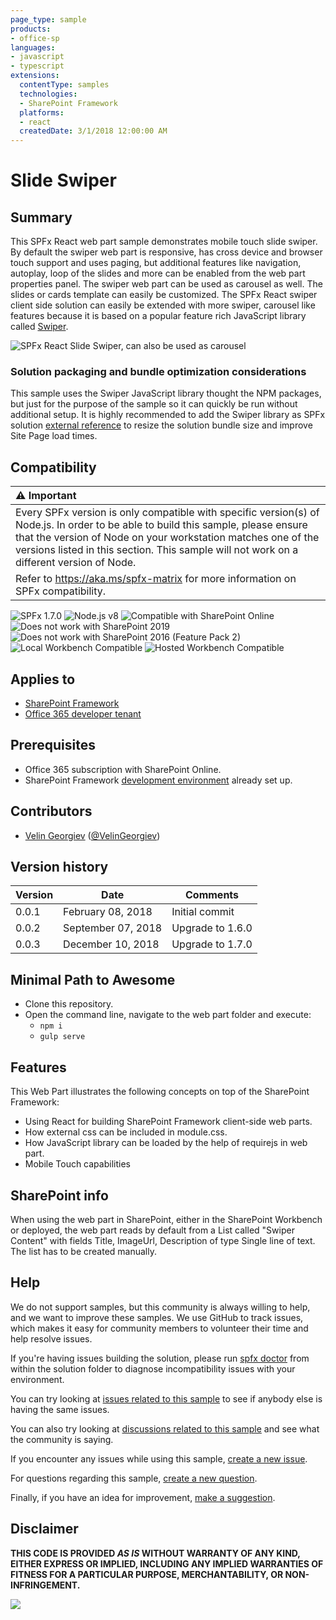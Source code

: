 ```yaml
---
page_type: sample
products:
- office-sp
languages:
- javascript
- typescript
extensions:
  contentType: samples
  technologies:
  - SharePoint Framework
  platforms:
  - react
  createdDate: 3/1/2018 12:00:00 AM
---
```

# Slide Swiper

## Summary

This SPFx React web part sample demonstrates mobile touch slide swiper. By default the swiper web part is responsive, has cross device and browser touch support and uses paging, but additional features like navigation, autoplay, loop of the slides and more can be enabled from the web part properties panel. The swiper web part can be used as carousel as well. The slides or cards template can easily be customized. The SPFx React swiper client side solution can easily be extended with more swiper, carousel like features because it is based on a popular feature rich JavaScript library called [Swiper](https://github.com/nolimits4web/swiper).

![SPFx React Slide Swiper, can also be used as carousel](./assets/SPFx-React-Slider-Swiper.gif)

### Solution packaging and bundle optimization considerations

This sample uses the Swiper JavaScript library thought the NPM packages, but just for the purpose of the sample so it can quickly be run without additional setup. It is highly recommended to add the Swiper library as SPFx solution [external reference](https://learn.microsoft.com/sharepoint/dev/spfx/web-parts/basics/add-an-external-library) to resize the solution bundle size and improve Site Page load times. 


## Compatibility

| :warning: Important          |
|:---------------------------|
| Every SPFx version is only compatible with specific version(s) of Node.js. In order to be able to build this sample, please ensure that the version of Node on your workstation matches one of the versions listed in this section. This sample will not work on a different version of Node.|
|Refer to <https://aka.ms/spfx-matrix> for more information on SPFx compatibility.   |

![SPFx 1.7.0](https://img.shields.io/badge/SPFx-1.7.0-green.svg) 
![Node.js v8](https://img.shields.io/badge/Node.js-v8-green.svg) 
![Compatible with SharePoint Online](https://img.shields.io/badge/SharePoint%20Online-Compatible-green.svg)
![Does not work with SharePoint 2019](https://img.shields.io/badge/SharePoint%20Server%202019-Incompatible-red.svg "SharePoint Server 2019 requires SPFx 1.4.1 or lower")
![Does not work with SharePoint 2016 (Feature Pack 2)](https://img.shields.io/badge/SharePoint%20Server%202016%20(Feature%20Pack%202)-Incompatible-red.svg "SharePoint Server 2016 Feature Pack 2 requires SPFx 1.1")
![Local Workbench Compatible](https://img.shields.io/badge/Local%20Workbench-Compatible-green.svg)
![Hosted Workbench Compatible](https://img.shields.io/badge/Hosted%20Workbench-Compatible-green.svg)

## Applies to

* [SharePoint Framework](https://learn.microsoft.com/sharepoint/dev/spfx/sharepoint-framework-overview)
* [Office 365 developer tenant](https://learn.microsoft.com/sharepoint/dev/spfx/set-up-your-developer-tenant)

## Prerequisites

- Office 365 subscription with SharePoint Online.
- SharePoint Framework [development environment](https://learn.microsoft.com/sharepoint/dev/spfx/set-up-your-development-environment) already set up.

## Contributors

* [Velin Georgiev](https://github.com/VelinGeorgiev) ([@VelinGeorgiev](https://twitter.com/velingeorgiev))

## Version history

Version|Date|Comments
-------|----|--------
0.0.1|February 08, 2018 | Initial commit
0.0.2|September 07, 2018 | Upgrade to 1.6.0
0.0.3|December 10, 2018 | Upgrade to 1.7.0

## Minimal Path to Awesome

- Clone this repository.
- Open the command line, navigate to the web part folder and execute:
    - `npm i`
    - `gulp serve`

## Features

This Web Part illustrates the following concepts on top of the SharePoint Framework:

- Using React for building SharePoint Framework client-side web parts.
- How external css can be included in module.css.
- How JavaScript library can be loaded by the help of requirejs in web part.
- Mobile Touch capabilities

## SharePoint info

When using the web part in SharePoint, either in the SharePoint Workbench or deployed, the web part reads by default from a List called "Swiper Content" with fields Title, ImageUrl, Description of type Single line of text. The list has to be created manually.


## Help


We do not support samples, but this community is always willing to help, and we want to improve these samples. We use GitHub to track issues, which makes it easy for  community members to volunteer their time and help resolve issues.

If you're having issues building the solution, please run [spfx doctor](https://pnp.github.io/cli-microsoft365/cmd/spfx/spfx-doctor/) from within the solution folder to diagnose incompatibility issues with your environment.

You can try looking at [issues related to this sample](https://github.com/pnp/sp-dev-fx-webparts/issues?q=label%3A%22sample%3A%20react-slide-swiper") to see if anybody else is having the same issues.

You can also try looking at [discussions related to this sample](https://github.com/pnp/sp-dev-fx-webparts/discussions?discussions_q=react-slide-swiper) and see what the community is saying.

If you encounter any issues while using this sample, [create a new issue](https://github.com/pnp/sp-dev-fx-webparts/issues/new?assignees=&labels=Needs%3A+Triage+%3Amag%3A%2Ctype%3Abug-suspected%2Csample%3A%20react-slide-swiper&template=bug-report.yml&sample=react-slide-swiper&authors=@VelinGeorgiev&title=react-slide-swiper%20-%20).

For questions regarding this sample, [create a new question](https://github.com/pnp/sp-dev-fx-webparts/issues/new?assignees=&labels=Needs%3A+Triage+%3Amag%3A%2Ctype%3Aquestion%2Csample%3A%20react-slide-swiper&template=question.yml&sample=react-slide-swiper&authors=@VelinGeorgiev&title=react-slide-swiper%20-%20).

Finally, if you have an idea for improvement, [make a suggestion](https://github.com/pnp/sp-dev-fx-webparts/issues/new?assignees=&labels=Needs%3A+Triage+%3Amag%3A%2Ctype%3Aenhancement%2Csample%3A%20react-slide-swiper&template=question.yml&sample=react-slide-swiper&authors=@VelinGeorgiev&title=react-slide-swiper%20-%20).


## Disclaimer

**THIS CODE IS PROVIDED *AS IS* WITHOUT WARRANTY OF ANY KIND, EITHER EXPRESS OR IMPLIED, INCLUDING ANY IMPLIED WARRANTIES OF FITNESS FOR A PARTICULAR PURPOSE, MERCHANTABILITY, OR NON-INFRINGEMENT.**


<img src="https://m365-visitor-stats.azurewebsites.net/sp-dev-fx-webparts/samples/react-slide-swiper" />


